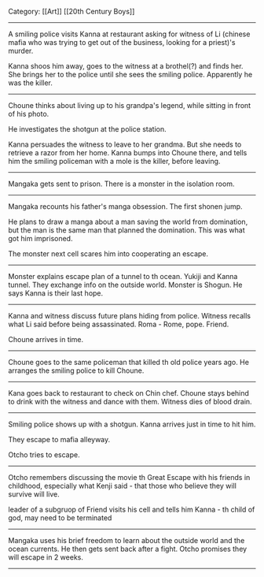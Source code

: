 Category: [[Art]] [[20th Century Boys]]
___
A smiling police visits Kanna at restaurant asking for witness of Li (chinese mafia who was trying to get out of the business, looking for a priest)'s murder. 

Kanna shoos him away, goes to the witness at a brothel(?) and finds her. She brings her to the police until she sees the smiling police. Apparently he was the killer. 

---
Choune thinks about living up to his grandpa's legend, while sitting in front of his photo. 

He investigates the shotgun at the police station. 

Kanna persuades the witness to leave to her grandma. But she needs to retrieve a razor from her home. Kanna bumps into Choune there, and tells him the smiling policeman with a mole is the killer, before leaving. 

---
Mangaka gets sent to prison. 
There is a monster in the isolation room. 

---
Mangaka recounts his father's manga obsession. The first shonen jump. 

He plans to draw a manga about a man saving the world from domination, but the man is the same man that planned the domination. This was what got him imprisoned. 

The monster next cell scares him into cooperating an escape. 

---
Monster explains escape plan of a tunnel to th ocean. Yukiji and Kanna tunnel. They exchange info on the outside world. Monster is Shogun. He says Kanna is their last hope. 

---
Kanna and witness discuss future plans hiding from police. Witness recalls what Li said before being assassinated. Roma - Rome, pope. Friend. 

Choune arrives in time.

---
Choune goes to the same policeman that killed th old police years ago. He arranges the smiling police to kill Choune. 

---
Kana goes back to restaurant to check on Chin chef. Choune stays behind to drink with the witness and dance with them. Witness dies of blood drain. 

---
Smiling police shows up with a shotgun. Kanna arrives just in time to hit him. 

They escape to mafia alleyway.

Otcho tries to escape.

---
Otcho remembers discussing the movie th Great Escape with his friends in childhood, especially what Kenji said - that those who believe they will survive will live. 

leader of a subgruop of Friend visits his cell and tells him Kanna - th child of god, may need to be terminated

---
Mangaka uses his brief freedom to learn about the outside world and the ocean currents. He then gets sent back after a fight. Otcho promises they will escape in 2 weeks. 

---
